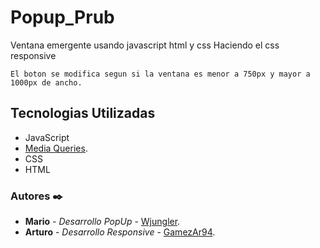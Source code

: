 # Popup_Prub 
 Ventana emergente usando javascript html y css 
 Haciendo el css responsive 
 
 ```
 El boton se modifica segun si la ventana es menor a 750px y mayor a 1000px de ancho.
 ```
 
 ## Tecnologias Utilizadas
- JavaScript
- [Media Queries](https://www.w3schools.com/css/css_rwd_mediaqueries.asp).
- CSS
- HTML

### Autores ✒️
* **Mario** - *Desarrollo PopUp* - [Wjungler](https://github.com/Wjungler).
* **Arturo** - *Desarrollo Responsive* - [GamezAr94](https://github.com/GamezAr94).

